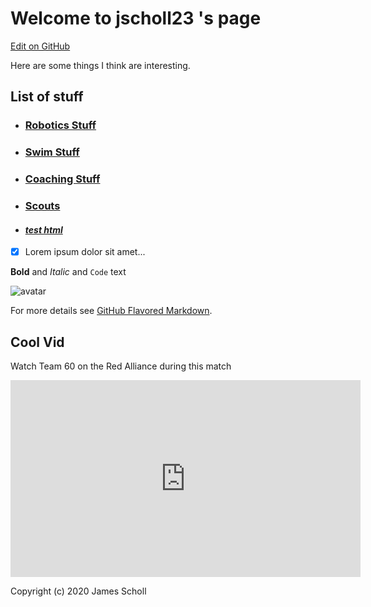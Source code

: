 # Welcome to jscholl23 's page

[Edit on GitHub](https://github.com/jscholl23/jscholl23.github.io/edit/master/index.md)

Here are some things I think are interesting.

## List of stuff
- ### [Robotics Stuff](https://jscholl23.github.io/frc)
- ### [Swim Stuff](https://www.yourswimlog.com/)
- ### [Coaching Stuff](https://www.basketballforcoaches.com/3-out-2-in-motion-offense/)
- ### [Scouts](https://jscholl23.github.io/scouts)
- #### [_test html_](https://jscholl23.github.io/template.html)


- [x] Lorem ipsum dolor sit amet...


**Bold** and _Italic_ and `Code` text

![avatar](https://avatars3.githubusercontent.com/u/44987862?s=460&v=4)


For more details see [GitHub Flavored Markdown](https://guides.github.com/features/mastering-markdown/).


## Cool Vid
Watch Team 60 on the Red Alliance during this match

<iframe width="560" height="315" src="https://www.youtube.com/embed/F59HtDCnYes" frameborder="0" allow="accelerometer; autoplay; encrypted-media; gyroscope; picture-in-picture" allowfullscreen></iframe>

Copyright (c) 2020 James Scholl
